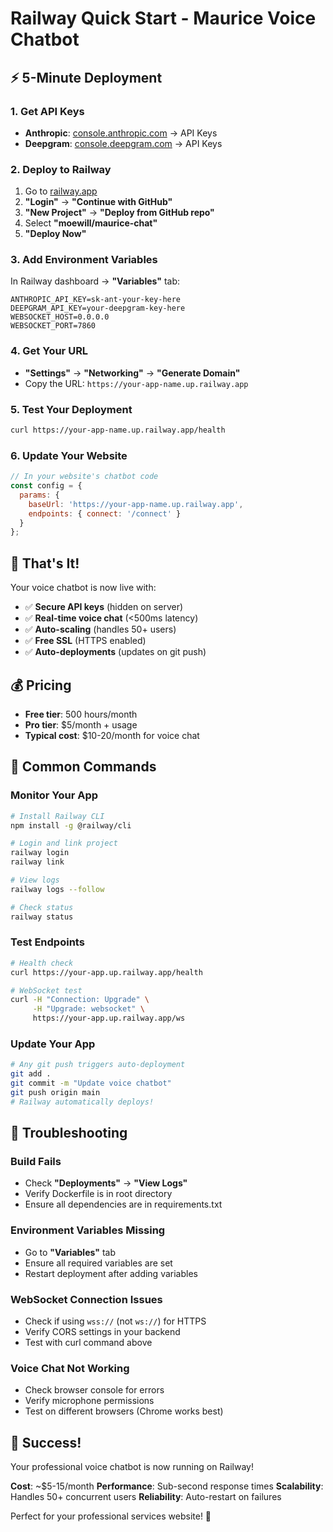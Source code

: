 # Railway Quick Start - Maurice Voice Chatbot

## ⚡ 5-Minute Deployment

### 1. Get API Keys
- **Anthropic**: [console.anthropic.com](https://console.anthropic.com) → API Keys
- **Deepgram**: [console.deepgram.com](https://console.deepgram.com) → API Keys

### 2. Deploy to Railway
1. Go to [railway.app](https://railway.app)
2. **"Login"** → **"Continue with GitHub"**
3. **"New Project"** → **"Deploy from GitHub repo"**
4. Select **"moewill/maurice-chat"**
5. **"Deploy Now"**

### 3. Add Environment Variables
In Railway dashboard → **"Variables"** tab:
```
ANTHROPIC_API_KEY=sk-ant-your-key-here
DEEPGRAM_API_KEY=your-deepgram-key-here
WEBSOCKET_HOST=0.0.0.0
WEBSOCKET_PORT=7860
```

### 4. Get Your URL
- **"Settings"** → **"Networking"** → **"Generate Domain"**
- Copy the URL: `https://your-app-name.up.railway.app`

### 5. Test Your Deployment
```bash
curl https://your-app-name.up.railway.app/health
```

### 6. Update Your Website
```javascript
// In your website's chatbot code
const config = {
  params: {
    baseUrl: 'https://your-app-name.up.railway.app',
    endpoints: { connect: '/connect' }
  }
};
```

## 🎯 That's It!
Your voice chatbot is now live with:
- ✅ **Secure API keys** (hidden on server)
- ✅ **Real-time voice chat** (<500ms latency)
- ✅ **Auto-scaling** (handles 50+ users)
- ✅ **Free SSL** (HTTPS enabled)
- ✅ **Auto-deployments** (updates on git push)

## 💰 Pricing
- **Free tier**: 500 hours/month
- **Pro tier**: $5/month + usage
- **Typical cost**: $10-20/month for voice chat

## 🔧 Common Commands

### Monitor Your App
```bash
# Install Railway CLI
npm install -g @railway/cli

# Login and link project
railway login
railway link

# View logs
railway logs --follow

# Check status
railway status
```

### Test Endpoints
```bash
# Health check
curl https://your-app.up.railway.app/health

# WebSocket test
curl -H "Connection: Upgrade" \
     -H "Upgrade: websocket" \
     https://your-app.up.railway.app/ws
```

### Update Your App
```bash
# Any git push triggers auto-deployment
git add .
git commit -m "Update voice chatbot"
git push origin main
# Railway automatically deploys!
```

## 🚨 Troubleshooting

### Build Fails
- Check **"Deployments"** → **"View Logs"**
- Verify Dockerfile is in root directory
- Ensure all dependencies are in requirements.txt

### Environment Variables Missing
- Go to **"Variables"** tab
- Ensure all required variables are set
- Restart deployment after adding variables

### WebSocket Connection Issues
- Check if using `wss://` (not `ws://`) for HTTPS
- Verify CORS settings in your backend
- Test with curl command above

### Voice Chat Not Working
- Check browser console for errors
- Verify microphone permissions
- Test on different browsers (Chrome works best)

## 🎉 Success!
Your professional voice chatbot is now running on Railway! 

**Cost**: ~$5-15/month
**Performance**: Sub-second response times
**Scalability**: Handles 50+ concurrent users
**Reliability**: Auto-restart on failures

Perfect for your professional services website! 🎤